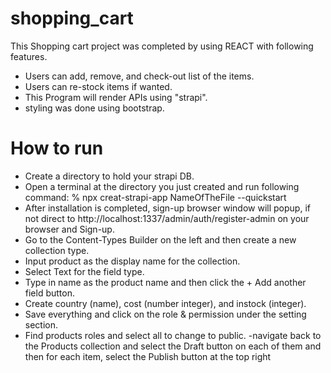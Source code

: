 # shopping_cart
This Shopping cart project was completed by using REACT with following features.
- Users can add, remove, and check-out list of the items.
- Users can re-stock items if wanted.
- This Program will render APIs using "strapi". 
- styling was done using bootstrap.

# How to run
- Create a directory to hold your strapi DB.
- Open a terminal at the directory you just created and run following command:
% npx creat-strapi-app NameOfTheFile --quickstart
- After installation is completed, sign-up browser window will popup,
if not direct to http://localhost:1337/admin/auth/register-admin on your browser and Sign-up.
- Go to the Content-Types Builder on the left and then create a new collection type.
- Input product as the display name for the collection.
- Select Text for the field type.
- Type in name as the product name and then click the + Add another field button.
- Create country (name), cost (number integer), and instock (integer).
- Save everything and click on the role & permission under the setting section.
- Find products roles and select all to change to public.
-navigate back to the Products collection and select the Draft button on each of them and then for each item, select the Publish button at the top right
